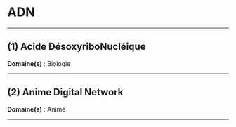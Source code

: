 # ADN

--------------------

## (1) Acide DésoxyriboNucléique

**Domaine(s)** : Biologie

--------------------

## (2) Anime Digital Network

**Domaine(s)** : Animé

--------------------